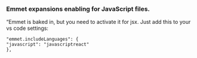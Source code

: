### Emmet expansions enabling for JavaScript files.

“Emmet is baked in, but you need to activate it for jsx. Just add this to your vs code settings:
```
"emmet.includeLanguages": {
"javascript": "javascriptreact"
},
```
